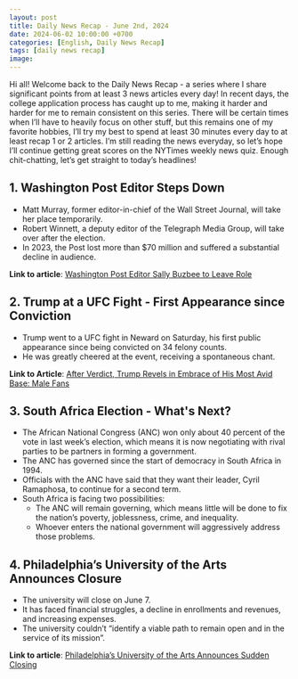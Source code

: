 ```yaml
---
layout: post
title: Daily News Recap - June 2nd, 2024
date: 2024-06-02 10:00:00 +0700
categories: [English, Daily News Recap]
tags: [daily news recap]
image:
---
```


Hi all! Welcome back to the Daily News Recap - a series where I share significant points from at least 3 news articles every day! In recent days, the college application process has caught up to me, making it harder and harder for me to remain consistent on this series. There will be certain times when I’ll have to heavily focus on other stuff, but this remains one of my favorite hobbies, I’ll try my best to spend at least 30 minutes every day to at least recap 1 or 2 articles. I’m still reading the news everyday, so let’s hope I’ll continue getting great scores on the NYTimes weekly news quiz. Enough chit-chatting, let’s get straight to today’s headlines!

## 1. Washington Post Editor Steps Down

- Matt Murray, former editor-in-chief of the Wall Street Journal, will take her place temporarily.
- Robert Winnett, a deputy editor of the Telegraph Media Group, will take over after the election.
- In 2023, the Post lost more than $70 million and suffered a substantial decline in audience.

**Link to article**: [Washington Post Editor Sally Buzbee to Leave Role](https://www.nytimes.com/2024/06/02/business/media/washington-post-sally-buzbee-step-down.html)

## 2. Trump at a UFC Fight - First Appearance since Conviction

- Trump went to a UFC fight in Neward on Saturday, his first public appearance since being convicted on 34 felony counts.
- He was greatly cheered at the event, receiving a spontaneous chant.

**Link to Article**: [After Verdict, Trump Revels in Embrace of His Most Avid Base: Male Fans](https://www.nytimes.com/2024/06/02/us/politics/donald-trump-ufc-newark-dana-white.html)

## 3. South Africa Election - What's Next?

- The African National Congress (ANC) won only about 40 percent of the vote in last week’s election, which means it is now negotiating with rival parties to be partners in forming a government.
- The ANC has governed since the start of democracy in South Africa in 1994.
- Officials with the ANC have said that they want their leader, Cyril Ramaphosa, to continue for a second term.
- South Africa is facing two possibilities:
  - The ANC will remain governing, which means little will be done to fix the nation’s poverty, joblessness, crime, and inequality.
  - Whoever enters the national government will aggressively address those problems.

## 4. Philadelphia’s University of the Arts Announces Closure

- The university will close on June 7.
- It has faced financial struggles, a decline in enrollments and revenues, and increasing expenses.
- The university couldn’t “identify a viable path to remain open and in the service of its mission”.

**Link to article**: [Philadelphia’s University of the Arts Announces Sudden Closing](https://www.nytimes.com/2024/06/02/arts/design/philadelphias-arts-university-closing.html)
